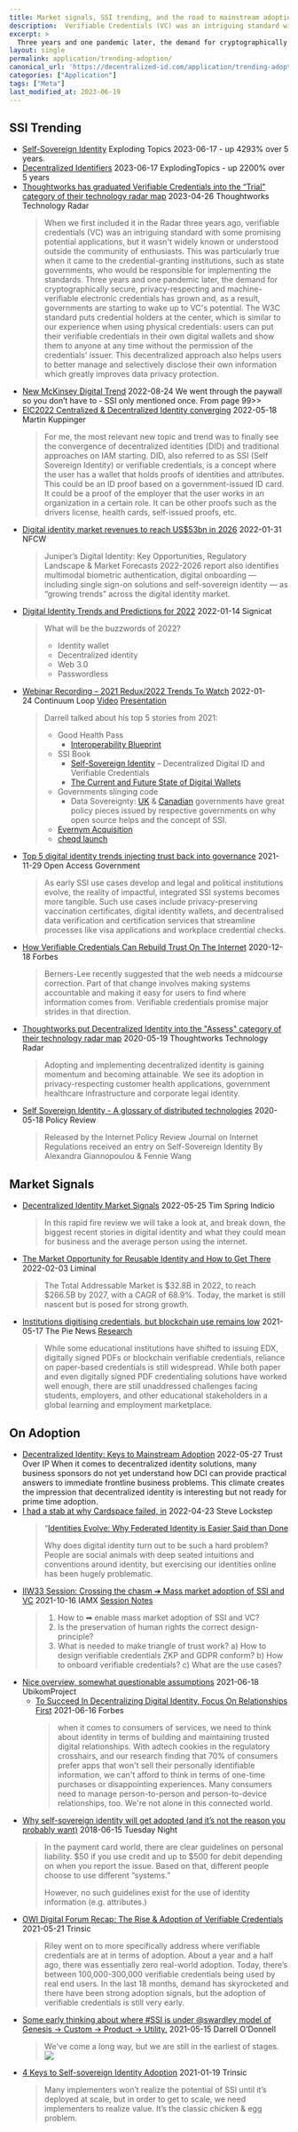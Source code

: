 ```yaml
---
title: Market signals, SSI trending, and the road to mainstream adoption.
description:  Verifiable Credentials (VC) was an intriguing standard with some promising potential applications, but wasn't widely known or understood
excerpt: >
  Three years and one pandemic later, the demand for cryptographically secure, privacy-respecting and machine-verifiable electronic credentials has grown and, as a result, governments are starting to wake up to VC's potential.
layout: single
permalink: application/trending-adoption/
canonical_url: 'https://decentralized-id.com/application/trending-adoption/'
categories: ["Application"]
tags: ["Meta"]
last_modified_at: 2023-06-19
---
```


## SSI Trending

* [Self-Sovereign Identity](https://explodingtopics.com/topic/self-sovereign-identity) Exploding Topics 2023-06-17 - up 4293% over 5 years.
* [Decentralized Identifiers](https://explodingtopics.com/topic/decentralized-identifier-1) 2023-06-17 ExplodingTopics - up 2200% over 5 years
* [Thoughtworks has graduated Verifiable Credentials into the “Trial" category of their technology radar map](https://www.thoughtworks.com/radar/techniques/verifiable-credentials) 2023-04-26 Thoughtworks Technology Radar
  > When we first included it in the Radar three years ago, verifiable credentials (VC) was an intriguing standard with some promising potential applications, but it wasn't widely known or understood outside the community of enthusiasts. This was particularly true when it came to the credential-granting institutions, such as state governments, who would be responsible for implementing the standards. Three years and one pandemic later, the demand for cryptographically secure, privacy-respecting and machine-verifiable electronic credentials has grown and, as a result, governments are starting to wake up to VC's potential. The W3C standard puts credential holders at the center, which is similar to our experience when using physical credentials: users can put their verifiable credentials in their own digital wallets and show them to anyone at any time without the permission of the credentials' issuer. This decentralized approach also helps users to better manage and selectively disclose their own information which greatly improves data privacy protection.
* [New McKinsey Digital Trend](https://www.mckinsey.com/capabilities/mckinsey-digital/our-insights/the-top-trends-in-tech) 2022-08-24
We went through the paywall so you don’t have to - SSI only mentioned once. From page 99>>
* [EIC2022 Centralized & Decentralized Identity converging](https://www.linkedin.com/pulse/eic2022-centralized-decentralized-identity-converging-kuppinger/) 2022-05-18 Martin Kuppinger
  > For me, the most relevant new topic and trend was to finally see the convergence of decentralized identities (DID) and traditional approaches on IAM starting. DID, also referred to as SSI (Self Sovereign Identity) or verifiable credentials, is a concept where the user has a wallet that holds proofs of identities and attributes. This could be an ID proof based on a government-issued ID card. It could be a proof of the employer that the user works in an organization in a certain role. It can be other proofs such as the drivers license, health cards, self-issued proofs, etc.
* [Digital identity market revenues to reach US$53bn in 2026](https://www.nfcw.com/2022/01/31/375825/digital-identity-market-revenues-to-reach-us53bn-in-2026/) 2022-01-31 NFCW
  > Juniper’s Digital Identity: Key Opportunities, Regulatory Landscape & Market Forecasts 2022-2026 report also identifies multimodal biometric authentication, digital onboarding — including single sign-on solutions and self-sovereign identity — as “growing trends” across the digital identity market.
* [Digital Identity Trends and Predictions for 2022](https://www.signicat.com/blog/2022-trends-and-predictions) 2022-01-14 Signicat
  > What will be the buzzwords of 2022?
  > - Identity wallet
  > - Decentralized identity
  > - Web 3.0
  > - Passwordless
* [Webinar Recording – 2021 Redux/2022 Trends To Watch](https://www.continuumloop.com/webinar-recording-2021-redux-2022-trends-to-watch/) 2022-01-24 Continuum Loop [Video](https://youtu.be/L-sdGA8h5-g) [Presentation](http://www.continuumloop.com/wp-content/uploads/2021/12/webinar-13JAN2021-2021Review-2022Trends.png)
  > Darrell talked about his top 5 stories from 2021:
  > - Good Health Pass
  >   - [Interoperability Blueprint](https://trustoverip.org/wp-content/uploads/2021/08/GHP_Interoperability_Blueprint.pdf)
  > - SSI Book
  >   - [Self-Sovereign Identity](https://www.manning.com/books/self-sovereign-identity) – Decentralized Digital ID and Verifiable Credentials
  >   - [The Current and Future State of Digital Wallets](https://thewalletwars.s3.amazonaws.com/The-Current-and-Future-State-of-Digital-Wallets-v1.0-FINAL.pdf)
  > - Governments slinging code
  >   - Data Sovereignty: [UK](https://youtu.be/L-sdGA8h5-g?t=832) & [Canadian](https://www.canada.ca/en/government/system/digital-government/digital-government-innovations/cloud-services/gc-white-paper-data-sovereignty-public-cloud.html#toc6) governments have great policy pieces issued by respective governments on why open source helps and the concept of SSI.
  > - [Evernym Acquisition](https://www.prnewswire.com/news-releases/avast-to-acquire-evernym-301440885.html)
  > - [cheqd launch](https://cheqd.io/blog/cheqd-launches-mainnet-network/)
* [Top 5 digital identity trends injecting trust back into governance](https://www.openaccessgovernment.org/digital-identity-trends/125013/) 2021-11-29 Open Access Government
  > As early SSI use cases develop and legal and political institutions evolve, the reality of impactful, integrated SSI systems becomes more tangible. Such use cases include privacy-preserving vaccination certificates, digital identity wallets, and decentralised data verification and certification services that streamline processes like visa applications and workplace credential checks.
* [How Verifiable Credentials Can Rebuild Trust On The Internet](https://www.forbes.com/sites/forbestechcouncil/2020/12/18/how-verifiable-credentials-can-rebuild-trust-on-the-internet/) 2020-12-18 Forbes
  > Berners-Lee recently suggested that the web needs a midcourse correction. Part of that change involves making systems accountable and making it easy for users to find where information comes from. Verifiable credentials promise major strides in that direction.
* [Thoughtworks put Decentralized Identity into the "Assess" category of their technology radar map](http://web.archive.org/web/20201120201821/https://www.thoughtworks.com/radar/techniques?blipid=202005083) 2020-05-19 Thoughtworks Technology Radar
  > Adopting and implementing decentralized identity is gaining momentum and becoming attainable. We see its adoption in privacy-respecting customer health applications, government healthcare infrastructure and corporate legal identity.
* [Self Sovereign Identity - A glossary of distributed technologies](https://policyreview.info/open-abstracts/self-sovereign-identity) 2020-05-18 Policy Review
  > Released by the Internet Policy Review Journal on Internet Regulations received an entry on Self-Sovereign Identity By Alexandra Giannopoulou & Fennie Wang

## Market Signals
* [Decentralized Identity Market Signals](https://indicio.tech/decentralized-identity-market-signals/) 2022-05-25 Tim Spring Indicio
  > In this rapid fire review we will take a look at, and break down, the biggest recent stories in digital identity and what they could mean for business and the average person using the internet.
* [The Market Opportunity for Reusable Identity and How to Get There](https://liminal.co/reports/market-opportunity-for-reusable-identity/) 2022-02-03 Liminal
  > The Total Addressable Market is $32.8B in 2022, to reach $266.5B by 2027, with a CAGR of 68.9%. Today, the market is still nascent but is posed for strong growth.
* [Institutions digitising credentials, but blockchain use remains low](https://thepienews.com/news/digitising-credentials-blockchain-use/) 2021-05-17 The Pie News	[Research](https://www.aacrao.org/research-publications/aacrao-research/meeting-the-moment-transforming-the-digital-credentials-space)
  > While some educational institutions have shifted to issuing EDX, digitally signed PDFs or blockchain verifiable credentials, reliance on paper-based credentials is still widespread. While both paper and even digitally signed PDF credentialing solutions have worked well enough, there are still unaddressed challenges facing students, employers, and other educational stakeholders in a global learning and employment marketplace.

## On Adoption
* [Decentralized Identity: Keys to Mainstream Adoption](https://trustoverip.org/blog/2022/05/27/decentralized-identity-keys-to-mainstream-adoption/) 2022-05-27 Trust Over IP 
  When it comes to decentralized identity solutions, many business sponsors do not yet understand how DCI can provide practical answers to immediate frontline business problems. This climate creates the impression that decentralized identity is interesting but not ready for prime time adoption.
* [I had a stab at why Cardspace failed, in](https://twitter.com/Steve_Lockstep/status/1517861150129795072) 2022-04-23 Steve Lockstep
  > “[Identities Evolve: Why Federated Identity is Easier Said than Done](https://papers.ssrn.com/sol3/papers.cfm?abstract_id=2163241)
  > 
  > Why does digital identity turn out to be such a hard problem? People are social animals with deep seated intuitions and conventions around identity, but exercising our identities online has been hugely problematic.
* [IIW33 Session: Crossing the chasm ➔ Mass market adoption of SSI and VC](https://www.youtube.com/watch?v=AhXB9Kzzklg) 2021-10-16 IAMX [Session Notes](https://iiw.idcommons.net/13B/_Crossing_the_chasm_-_mass_market_adoption_of_SSI_and_VC._What_is_needed_to_make_triangle_of_trust_work%3F)
  > 1. How to ➡ enable mass market adoption of SSI and VC?
  > 2. Is the preservation of human rights the correct design-principle?
  > 3. What is needed to make triangle of trust work?
  >   a) How to design verifiable credentials ZKP and GDPR conform?
  >   b) How to onboard verifiable credentials?
  >   c) What are the use cases? 
* [Nice overview, somewhat questionable assumptions](https://twitter.com/UbikomProject/status/1405945396208209932) 2021-06-18 UbikomProject
  * [To Succeed In Decentralizing Digital Identity, Focus On Relationships First](https://www.forbes.com/sites/forbestechcouncil/2021/06/16/to-succeed-in-decentralizing-digital-identity-focus-on-relationships-first/?sh=6f133ef11824) 2021-06-16 Forbes
    >  when it comes to consumers of services, we need to think about identity in terms of building and maintaining trusted digital relationships. With adtech cookies in the regulatory crosshairs, and our research finding that 70% of consumers prefer apps that won't sell their personally identifiable information, we can't afford to think in terms of one-time purchases or disappointing experiences. Many consumers need to manage person-to-person and person-to-device relationships, too. We're not alone in this connected world.
* [Why self-sovereign identity will get adopted (and it’s not the reason you probably want)](https://www.tuesdaynight.org/2018/06/15/why-self-sovereign-identity-will-get-adopted-and-its-not-the-reason-you-probably-want/) 2018-06-15 Tuesday Night 
  > In the payment card world, there are clear guidelines on personal liability. $50 if you use credit and up to $500 for debit depending on when you report the issue. Based on that, different people choose to use different “systems.”
  > 
  > However, no such guidelines exist for the use of identity information (e.g. attributes.)
* [OWI Digital Forum Recap: The Rise & Adoption of Verifiable Credentials](https://trinsic.id/owi-digital-forum-recap-the-rise-adoption-of-verifiable-credentials/) 2021-05-21 Trinsic
  > Riley went on to more specifically address where verifiable credentials are at in terms of adoption. About a year and a half ago, there was essentially zero real-world adoption. Today, there’s between 100,000-300,000 verifiable credentials being used by real end users. In the last 18 months, demand has skyrocketed and there have been strong adoption signals, but the adoption of verifiable credentials is still very early.
* [Some early thinking about where #SSI is under @swardley model of Genesis -> Custom -> Product -> Utility.](https://twitter.com/darrello/status/1371457759779110912) 2021-05-15 Darrell O'Donnell
  > We've come a long way, but we are still in the earliest of stages.
  > ![](https://pbs.twimg.com/media/EwhlfT-XEAE672y?format=jpg&name=large)
* [4 Keys to Self-sovereign Identity Adoption](https://medium.com/trinsic/4-keys-to-self-sovereign-identity-adoption-ad269b208569) 2021-01-19 Trinsic
  > Many implementers won’t realize the potential of SSI until it’s deployed at scale, but in order to get to scale, we need implementers to realize value. It’s the classic chicken & egg problem.
